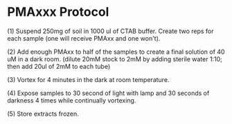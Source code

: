 # PMAxxx Protocol

(1)	Suspend 250mg of soil in 1000 ul of CTAB buffer. Create two reps for each sample (one will receive PMAxx and one won't).

(2)	Add enough PMAxx to half of the samples to create a final solution of 40 uM in a dark room. (dilute 20mM stock to 2mM by adding sterile water 1:10; then add 20ul of 2mM to each tube)

(3)	Vortex for 4 minutes in the dark at room temperature.

(4)	Expose samples to 30 second of light with lamp and 30 seconds of darkness 4 times while continually vortexing.

(5)	Store extracts frozen.
